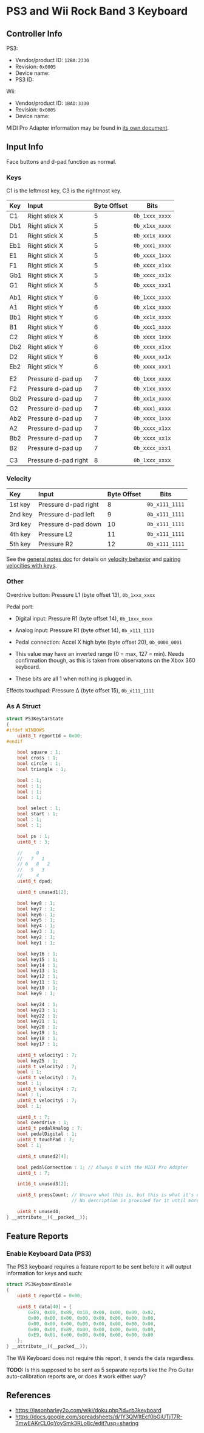 # PS3 and Wii Rock Band 3 Keyboard

## Controller Info

PS3:

- Vendor/product ID: `12BA:2330`
- Revision: `0x0005`
- Device name:
- PS3 ID:

Wii:

- Vendor/product ID: `1BAD:3330`
- Revision: `0x0005`
- Device name:

MIDI Pro Adapter information may be found in [its own document](../../Other/Rock%20Band%20Adapters/MIDI%20Pro%20Adapters.md).

## Input Info

Face buttons and d-pad function as normal.

### Keys

C1 is the leftmost key, C3 is the rightmost key.

| Key | Input                | Byte Offset | Bits           |
| :-- | :----                | :---------- | :--:           |
| C1  | Right stick X        | 5           | `0b_1xxx_xxxx` |
| Db1 | Right stick X        | 5           | `0b_x1xx_xxxx` |
| D1  | Right stick X        | 5           | `0b_xx1x_xxxx` |
| Eb1 | Right stick X        | 5           | `0b_xxx1_xxxx` |
| E1  | Right stick X        | 5           | `0b_xxxx_1xxx` |
| F1  | Right stick X        | 5           | `0b_xxxx_x1xx` |
| Gb1 | Right stick X        | 5           | `0b_xxxx_xx1x` |
| G1  | Right stick X        | 5           | `0b_xxxx_xxx1` |
|     |                      |             |                |
| Ab1 | Right stick Y        | 6           | `0b_1xxx_xxxx` |
| A1  | Right stick Y        | 6           | `0b_x1xx_xxxx` |
| Bb1 | Right stick Y        | 6           | `0b_xx1x_xxxx` |
| B1  | Right stick Y        | 6           | `0b_xxx1_xxxx` |
| C2  | Right stick Y        | 6           | `0b_xxxx_1xxx` |
| Db2 | Right stick Y        | 6           | `0b_xxxx_x1xx` |
| D2  | Right stick Y        | 6           | `0b_xxxx_xx1x` |
| Eb2 | Right stick Y        | 6           | `0b_xxxx_xxx1` |
|     |                      |             |                |
| E2  | Pressure d-pad up    | 7           | `0b_1xxx_xxxx` |
| F2  | Pressure d-pad up    | 7           | `0b_x1xx_xxxx` |
| Gb2 | Pressure d-pad up    | 7           | `0b_xx1x_xxxx` |
| G2  | Pressure d-pad up    | 7           | `0b_xxx1_xxxx` |
| Ab2 | Pressure d-pad up    | 7           | `0b_xxxx_1xxx` |
| A2  | Pressure d-pad up    | 7           | `0b_xxxx_x1xx` |
| Bb2 | Pressure d-pad up    | 7           | `0b_xxxx_xx1x` |
| B2  | Pressure d-pad up    | 7           | `0b_xxxx_xxx1` |
|     |                      |             |                |
| C3  | Pressure d-pad right | 8           | `0b_1xxx_xxxx` |

### Velocity

| Key     | Input                | Byte Offset | Bits           |
| :--     | :----                | :---------- | :--:           |
| 1st key | Pressure d-pad right | 8           | `0b_x111_1111` |
| 2nd key | Pressure d-pad left  | 9           | `0b_x111_1111` |
| 3rd key | Pressure d-pad down  | 10          | `0b_x111_1111` |
| 4th key | Pressure L2          | 11          | `0b_x111_1111` |
| 5th key | Pressure R2          | 12          | `0b_x111_1111` |

See the [general notes doc](General%20Notes.md) for details on [velocity behavior](General%20Notes.md#key-velocities) and [pairing velocities with keys](General%20Notes.md#pairing-keys-and-velocities).

### Other

Overdrive button: Pressure L1 (byte offset 13), `0b_1xxx_xxxx`

Pedal port:

- Digital input: Pressure R1 (byte offset 14), `0b_1xxx_xxxx`
- Analog input: Pressure R1 (byte offset 14), `0b_x111_1111`
- Pedal connection: Accel X high byte (byte offset 20), `0b_0000_0001`

- This value may have an inverted range (0 = max, 127 = min). Needs confirmation though, as this is taken from observatons on the Xbox 360 keyboard.
- These bits are all 1 when nothing is plugged in.

Effects touchpad: Pressure Δ (byte offset 15), `0b_x111_1111`

### As A Struct

```cpp
struct PS3KeytarState
{
#ifdef WINDOWS
    uint8_t reportId = 0x00;
#endif

    bool square : 1;
    bool cross : 1;
    bool circle : 1;
    bool triangle : 1;

    bool : 1;
    bool : 1;
    bool : 1;
    bool : 1;

    bool select : 1;
    bool start : 1;
    bool : 1;
    bool : 1;

    bool ps : 1;
    uint8_t : 3;

    //     0
    //   7   1
    // 6   8   2
    //   5   3
    //     4
    uint8_t dpad;

    uint8_t unused1[2];

    bool key8 : 1;
    bool key7 : 1;
    bool key6 : 1;
    bool key5 : 1;
    bool key4 : 1;
    bool key3 : 1;
    bool key2 : 1;
    bool key1 : 1;

    bool key16 : 1;
    bool key15 : 1;
    bool key14 : 1;
    bool key13 : 1;
    bool key12 : 1;
    bool key11 : 1;
    bool key10 : 1;
    bool key9 : 1;

    bool key24 : 1;
    bool key23 : 1;
    bool key22 : 1;
    bool key21 : 1;
    bool key20 : 1;
    bool key19 : 1;
    bool key18 : 1;
    bool key17 : 1;

    uint8_t velocity1 : 7;
    bool key25 : 1;
    uint8_t velocity2 : 7;
    bool : 1;
    uint8_t velocity3 : 7;
    bool : 1;
    uint8_t velocity4 : 7;
    bool : 1;
    uint8_t velocity5 : 7;
    bool : 1;

    uint8_t : 7;
    bool overdrive : 1;
    uint8_t pedalAnalog : 7;
    bool pedalDigital : 1;
    uint8_t touchPad : 7;
    bool : 1;

    uint8_t unused2[4];

    bool pedalConnection : 1; // Always 0 with the MIDI Pro Adapter
    uint8_t : 7;

    int16_t unused3[2];

    uint8_t pressCount; // Unsure what this is, but this is what it's defined as in the spreadsheet linked below.
                        // No description is provided for it until more investigation can be done.

    uint8_t unused4;
} __attribute__((__packed__));
```

## Feature Reports

### Enable Keyboard Data (PS3)

The PS3 keyboard requires a feature report to be sent before it will output information for keys and such:

```cpp
struct PS3KeyboardEnable
{
    uint8_t reportId = 0x00;

    uint8_t data[40] = {
        0xE9, 0x00, 0x89, 0x1B, 0x00, 0x00, 0x00, 0x02,
        0x00, 0x00, 0x00, 0x00, 0x00, 0x00, 0x00, 0x00,
        0x00, 0x00, 0x00, 0x00, 0x00, 0x80, 0x00, 0x00,
        0x00, 0x00, 0x89, 0x00, 0x00, 0x00, 0x00, 0x00,
        0xE9, 0x01, 0x00, 0x00, 0x00, 0x00, 0x00, 0x00
    };
} __attribute__((__packed__));
```

The Wii Keyboard does not require this report, it sends the data regardless.

**TODO:** Is this supposed to be sent as 5 separate reports like the Pro Guitar auto-calibration reports are, or does it work either way?

## References

- https://jasonharley2o.com/wiki/doku.php?id=rb3keyboard
- https://docs.google.com/spreadsheets/d/1Y3QM1tEcf0bGiUTjT7R-3mwEAKrCL0qYoySmk3RLo8c/edit?usp=sharing
